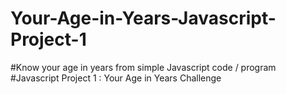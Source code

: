 # Your-Age-in-Years-Javascript-Project-1
#Know your age in years from simple Javascript code / program
#Javascript Project 1 : Your Age in Years Challenge 
